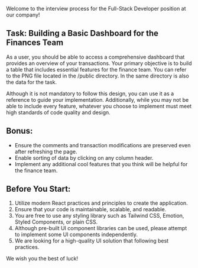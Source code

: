 Welcome to the interview process for the Full-Stack Developer position at our company!

## Task: Building a Basic Dashboard for the Finances Team

As a user, you should be able to access a comprehensive dashboard that provides an overview of your transactions.
Your primary objective is to build a table that includes essential features for the finance team.
You can refer to the PNG file located in the /public directory. In the same directory is also the data for the task.

Although it is not mandatory to follow this design, you can use it as a reference to guide your implementation.
Additionally, while you may not be able to include every feature,
whatever you choose to implement must meet high standards of code quality and design.

## Bonus:

- Ensure the comments and transaction modifications are preserved even after refreshing the page.
- Enable sorting of data by clicking on any column header.
- Implement any additional cool features that you think will be helpful for the finance team.

## Before You Start:

1. Utilize modern React practices and principles to create the application.
2. Ensure that your code is maintainable, scalable, and readable.
3. You are free to use any styling library such as Tailwind CSS, Emotion, Styled Components, or plain CSS.
4. Although pre-built UI component libraries can be used, please attempt to implement some UI components independently.
5. We are looking for a high-quality UI solution that following best practices.

We wish you the best of luck!
